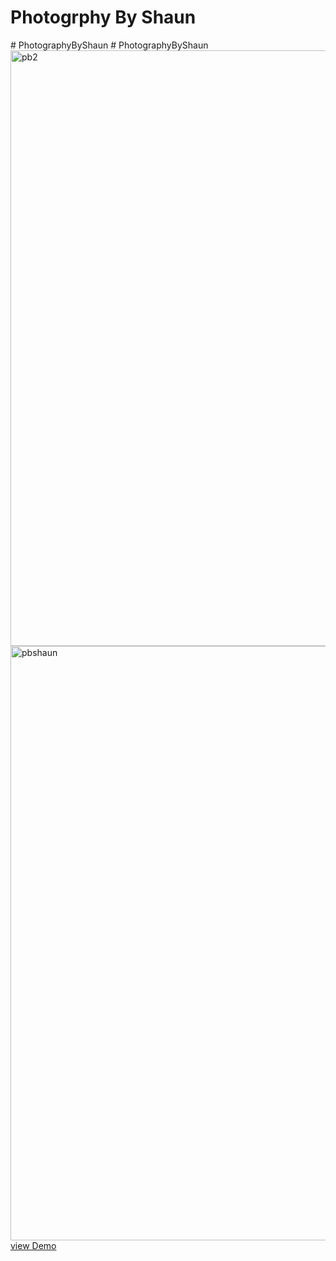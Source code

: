# Photogrphy By Shaun
#   P h o t o g r a p h y B y S h a u n 
 
 #   P h o t o g r a p h y B y S h a u n 
 
 <img width="953" alt="pb2" src="https://github.com/Charlotte-Greenaway/PhotographyByShaun/assets/134973389/ef6a16d8-e99e-4dec-9d00-65f8c6f5ebab">
<img width="951" alt="pbshaun" src="https://github.com/Charlotte-Greenaway/PhotographyByShaun/assets/134973389/11a36d8e-9d66-452e-85d0-bf645f04dd1a">
[view Demo](https://app.netlify.com/sites/coruscating-snickerdoodle-085ae4/overview)
